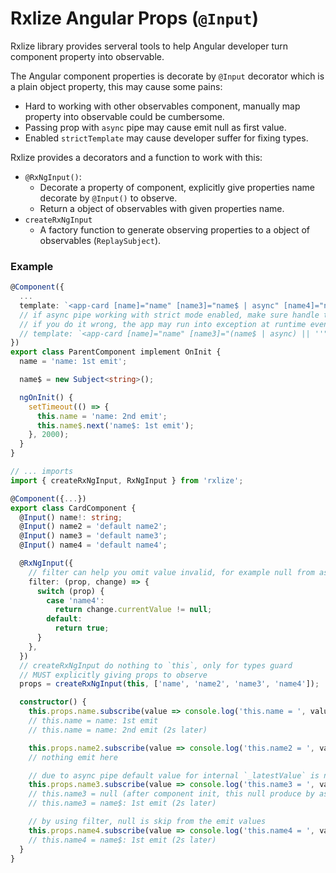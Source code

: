 # Rxlize Angular Props (`@Input`)

Rxlize library provides serveral tools to help Angular developer turn component property into observable.

The Angular component properties is decorate by `@Input` decorator which is a plain object property, this may cause some pains:

- Hard to working with other observables component, manually map property into observable could be cumbersome.
- Passing prop with `async` pipe may cause emit null as first value.
- Enabled `strictTemplate` may cause developer suffer for fixing types.

Rxlize provides a decorators and a function to work with this:

- `@RxNgInput()`:
  - Decorate a property of component, explicitly give properties name decorate by `@Input()` to observe.
  - Return a object of observables with given properties name.
- `createRxNgInput`
  - A factory function to generate observing properties to a object of observables (`ReplaySubject`).

### Example

```ts
@Component({
  ...
  template: `<app-card [name]="name" [name3]="name$ | async" [name4]="name$ | async"></app-card>`,
  // if async pipe working with strict mode enabled, make sure handle the props type properly according to the props declaration
  // if you do it wrong, the app may run into exception at runtime even the types is correct at compile time
  // template: `<app-card [name]="name" [name3]="(name$ | async) || ''" [name4]="(name$ | async)!"></app-card>`,
})
export class ParentComponent implement OnInit {
  name = 'name: 1st emit';

  name$ = new Subject<string>();

  ngOnInit() {
    setTimeout(() => {
      this.name = 'name: 2nd emit';
      this.name$.next('name$: 1st emit');
    }, 2000);
  }
}
```

```ts
// ... imports
import { createRxNgInput, RxNgInput } from 'rxlize';

@Component({...})
export class CardComponent {
  @Input() name!: string;
  @Input() name2 = 'default name2';
  @Input() name3 = 'default name3';
  @Input() name4 = 'default name4';

  @RxNgInput({
    // filter can help you omit value invalid, for example null from async pipe
    filter: (prop, change) => {
      switch (prop) {
        case 'name4':
          return change.currentValue != null;
        default:
          return true;
      }
    },
  })
  // createRxNgInput do nothing to `this`, only for types guard
  // MUST explicitly giving props to observe
  props = createRxNgInput(this, ['name', 'name2', 'name3', 'name4']);

  constructor() {
    this.props.name.subscribe(value => console.log('this.name = ', value));
    // this.name = name: 1st emit
    // this.name = name: 2nd emit (2s later)

    this.props.name2.subscribe(value => console.log('this.name2 = ', value));
    // nothing emit here

    // due to async pipe default value for internal `_latestValue` is null
    this.props.name3.subscribe(value => console.log('this.name3 = ', value));
    // this.name3 = null (after component init, this null produce by async pipe)
    // this.name3 = name$: 1st emit (2s later)

    // by using filter, null is skip from the emit values
    this.props.name4.subscribe(value => console.log('this.name4 = ', value));
    // this.name4 = name$: 1st emit (2s later)
  }
}
```
